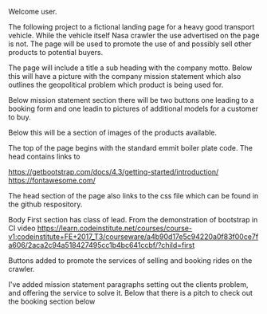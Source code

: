 

Welcome user.

The following project to a fictional landing page for a heavy good transport vehicle. While the vehicle itself Nasa crawler the use advertised on the page is not. The page will be used to promote the use of and possibly sell other products to potential buyers. 

The page will include a title a sub heading with the company motto. 
Below this will have a picture with the company mission statement which also outlines the geopolitical problem which product is being used for. 

Below mission statement section there will be two buttons one leading to a booking form and one leadin to pictures of additional models for a customer to buy. 

Below this will be a section of images of the products available. 






The top of the page begins with the standard emmit boiler plate code. The head contains links to

https://getbootstrap.com/docs/4.3/getting-started/introduction/ https://fontawesome.com/

The head section of the page also links to the css file which can be found in the github respository.

Body
First section has class of lead. From the demonstration of bootstrap in  CI video
https://learn.codeinstitute.net/courses/course-v1:codeinstitute+FE+2017_T3/courseware/a4b90d17e5c94220a0f83f00ce7fa606/2aca2c94a518427495cc1b4bc641ccbf/?child=first

Buttons added to promote the services of selling and booking rides on the crawler. 

I've added mission statement paragraphs setting out the clients problem, and offering the service to solve it. 
Below that there is a pitch to check out the booking section below 